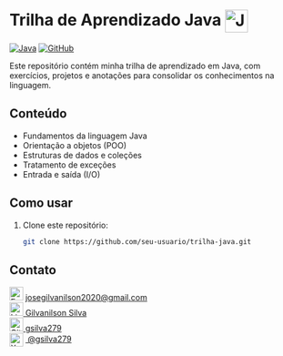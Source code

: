 # Trilha de Aprendizado Java <img src="https://upload.wikimedia.org/wikipedia/en/3/30/Java_programming_language_logo.svg" alt="Java Logo" width="40" height="40" style="vertical-align:middle"/> 

[![Java](https://img.shields.io/badge/Java-17+-blue.svg)](https://www.oracle.com/java/)
[![GitHub](https://img.shields.io/badge/License-MIT-green.svg)](https://opensource.org/licenses/MIT)

Este repositório contém minha trilha de aprendizado em Java, com exercícios, projetos e anotações para consolidar os conhecimentos na linguagem.

## Conteúdo 

- Fundamentos da linguagem Java
- Orientação a objetos (POO)
- Estruturas de dados e coleções
- Tratamento de exceções
- Entrada e saída (I/O)

## Como usar 

1. Clone este repositório:
   ```bash
   git clone https://github.com/seu-usuario/trilha-java.git


## Contato

[<img src="https://cdn-icons-png.flaticon.com/24/732/732200.png" alt="Email" width="24" height="24"/>](mailto:josegilvanilson2020@gmail.com) josegilvanilson2020@gmail.com  
[<img src="https://cdn-icons-png.flaticon.com/24/174/174857.png" alt="LinkedIn" width="24" height="24"/> Gilvanilson Silva](https://www.linkedin.com/in/gilvanilson-silva279)  
[<img src="https://cdn-icons-png.flaticon.com/24/733/733553.png" alt="GitHub" width="24" height="24"/> gsilva279](https://github.com/gsilva279)  
[<img src="https://cdn-icons-png.flaticon.com/24/733/733579.png" alt="X Logo" width="24" height="24" style="vertical-align:middle; margin-right:4px;"/> @gsilva279](https://x.com/gsilva279)